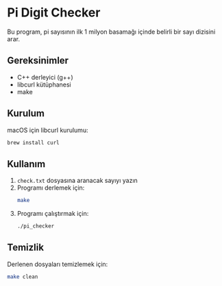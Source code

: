# Pi Digit Checker

Bu program, pi sayısının ilk 1 milyon basamağı içinde belirli bir sayı dizisini arar.

## Gereksinimler

- C++ derleyici (g++)
- libcurl kütüphanesi
- make

## Kurulum

macOS için libcurl kurulumu:

```bash
brew install curl
```

## Kullanım

1. `check.txt` dosyasına aranacak sayıyı yazın
2. Programı derlemek için:
   ```bash
   make
   ```
3. Programı çalıştırmak için:
   ```bash
   ./pi_checker
   ```

## Temizlik

Derlenen dosyaları temizlemek için:

```bash
make clean
```
